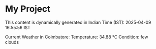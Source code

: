 # My Project

This content is dynamically generated in Indian Time (IST): 2025-04-09 16:55:56 IST


Current Weather in Coimbatore:
Temperature: 34.88 °C
Condition: few clouds
